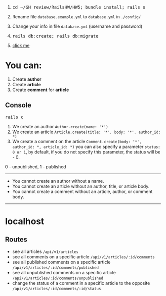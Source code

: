 1. <pre>cd ~/GH_review/RailsHW/HW5; bundle install; rails s</pre>

2. Rename file `database.example.yml` to `database.yml` in `./config/`
3. Change your info in file `database.yml` (username and password)
4. <pre>rails db:create; rails db:migrate</pre>
5. [click me](http://[::1]:3000)
# You can:
1. Create **author**
2. Create **article**
3. Create **comment** for **article**

## Console
<pre>rails c</pre>
1. We create an author `Author.create(name: '*')`
2. We create an article `Article.create(title: '*', body: '*', author_id: *)`
3. We create a comment on the article `Comment.create(body: '*', author_id: *, article_id: *)`
you can also specify a parameter `status: 0 or 1`, by default, if you do not specify this parameter, the status will be - 0.

0 - unpublished, 1 - published
___
* You cannot create an author without a name.
* You cannot create an article without an author, title, or article body.
* You cannot create a comment without an article, author, or comment body.
___

# localhost 
## Routes
* see all articles `/api/v1/articles`
* see all comments on a specific article `/api/v1/articles/:id/comments`
* see all published comments on a specific article `/api/v1/articles/:id/comments/published`
* see all unpublished comments on a specific article `/api/v1/articles/:id/comments/unpublished`
* change the status of a comment in a specific article to the opposite `/api/v1/articles/:id/comments/:id/status`
